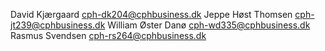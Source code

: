 David Kjærgaard cph-dk204@cphbusiness.dk Jeppe Høst Thomsen cph-jt239@cphbusiness.dk William Øster Danø cph-wd335@cphbusiness.dk Rasmus Svendsen cph-rs264@cphbusiness.dk

